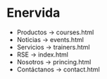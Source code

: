 # Enervida

* Productos -> courses.html
* Noticias -> events.html
* Servicios -> trainers.html
* RSE -> index.html
* Nosotros -> princing.html
* Contáctanos -> contact.html
